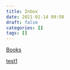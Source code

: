 ```yaml
---
title: Inbox
date: 2021-01-14 09:50
draft: false
categories: []
tags: []
---
```


[Books](/books)

[ test1](/test1)
